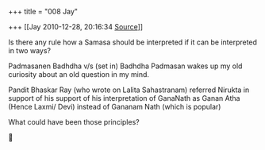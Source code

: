 +++
title = "008 Jay"

+++
[[Jay	2010-12-28, 20:16:34 [Source](https://groups.google.com/g/samskrita/c/DeBhdtr-xcg)]]



Is there any rule how a Samasa should be interpreted if it can be interpreted in two ways?  
  
Padmasanen Badhdha v/s (set in) Badhdha Padmasan wakes up my old curiosity about an old question in my mind.  
  
Pandit Bhaskar Ray (who wrote on Lalita Sahastranam) referred Nirukta in support of his support of his interpretation of GanaNath as Ganan Atha (Hence Laxmi/ Devi) instead of Gananam Nath (which is popular)  
  
What could have been those principles?



